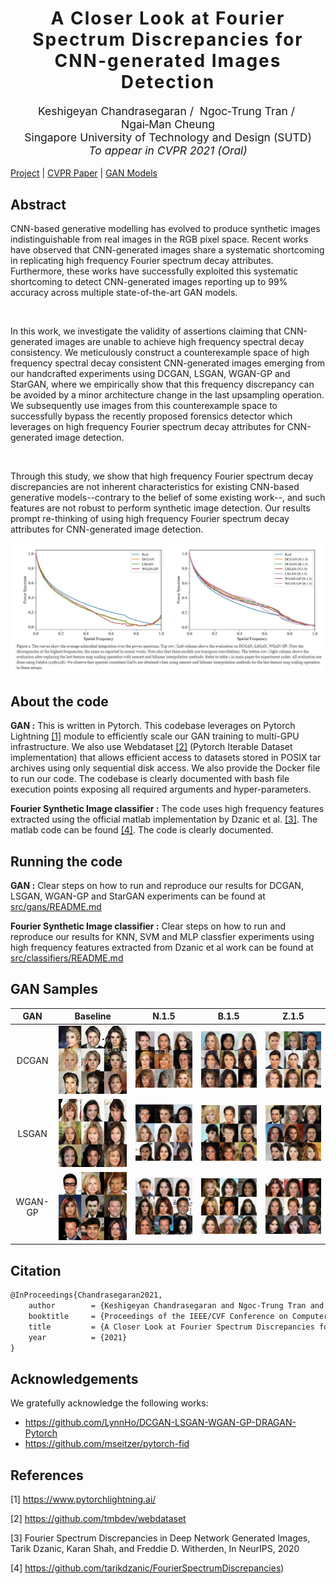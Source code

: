 <h1 align='center' style="text-align:center; font-weight:bold; font-size:2.0em;letter-spacing:2.0px;">
                A Closer Look at Fourier Spectrum Discrepancies for</br>CNN-generated Images Detection</h1>
<p align='center' style="text-align:center;font-size:1.25em;">
    Keshigeyan&nbsp;Chandrasegaran&nbsp;/&nbsp;
    Ngoc&#8209;Trung&nbsp;Tran&nbsp;/&nbsp;
    Ngai&#8209;Man&nbsp;Cheung</br>
Singapore University of Technology and Design (SUTD)<br/>
<em>To appear in CVPR&nbsp;2021&nbsp;(Oral)</br></em>

[Project](https://keshik6.github.io/Fourier-Discrepancies-CNN-Detection/) | [CVPR Paper](https://arxiv.org/abs/2103.17195) | [GAN Models](https://drive.google.com/drive/folders/123RpZhytXBrJQyHg_0f46W-Qv3t5Hwsl?usp=sharing)



## Abstract

CNN-based generative modelling has evolved to produce synthetic images indistinguishable from real images in the RGB pixel space. Recent works have observed that CNN-generated images share a systematic shortcoming in replicating high frequency Fourier spectrum decay attributes. Furthermore, these works have successfully exploited this systematic shortcoming to detect CNN-generated images reporting up to 99% accuracy across multiple state-of-the-art GAN models.

</br>

In this work, we investigate the validity of assertions claiming that CNN-generated images are unable to achieve high frequency spectral decay consistency. We meticulously construct a counterexample space of high frequency spectral decay consistent CNN-generated images emerging from our handcrafted experiments using DCGAN, LSGAN, WGAN-GP and StarGAN, where we empirically show that this frequency discrepancy can be avoided by a minor architecture change in the last upsampling operation. We subsequently use images from this counterexample space to successfully bypass the recently proposed forensics detector which leverages on high frequency Fourier spectrum decay attributes for CNN-generated image detection.

</br>

Through this study, we show that high frequency Fourier spectrum decay discrepancies are not inherent characteristics for existing CNN-based generative models--contrary to the belief of some existing work--, and such features are not robust to perform synthetic image detection. Our results prompt re-thinking of using high frequency Fourier spectrum decay attributes for CNN-generated image detection.



<img src="/assets/web.jpg" />



## About the code

**GAN  :** This is written in Pytorch. This codebase leverages on Pytorch Lightning [[1]](#1) module to efficiently scale our GAN training to multi-GPU infrastructure. We also use Webdataset [[2]](#2) (Pytorch Iterable Dataset implementation) that allows efficient access to datasets stored in POSIX tar archives using only sequential disk access. We also provide the Docker file to run our code. The codebase is clearly documented with bash file execution points exposing all required arguments and hyper-parameters.



**Fourier Synthetic Image classifier :** The code uses high frequency features extracted using the official matlab implementation by Dzanic et al. [[3]](#3). The matlab code can be found [[4]](#4). The code is clearly documented.



## Running the code

**GAN :** Clear steps on how to run and reproduce our results for DCGAN, LSGAN, WGAN-GP and StarGAN experiments can be found at [src/gans/README.md](src/gans/README.md)



**Fourier Synthetic Image classifier :** Clear steps on how to run and reproduce our results for KNN, SVM and MLP classfier experiments using high frequency features extracted from Dzanic et al work can be found at [src/classifiers/README.md](src/classifiers/README.md)



## GAN Samples

|   GAN   |                Baseline                |                N.1.5                |                B.1.5                |                Z.1.5                |
| :-----: | :------------------------------------: | :---------------------------------: | :---------------------------------: | :---------------------------------: |
|  DCGAN  |  <img src="/assets/gan_Baseline.png">  |  <img src="/assets/gan_N.1.5.png">  |  <img src="/assets/gan_B.1.5.png">  |  <img src="/assets/gan_Z.1.5.png">  |
|  LSGAN  | <img src="/assets/lsgan_Baseline.png"> | <img src="/assets/lsgan_N.1.5.png"> | <img src="/assets/lsgan_B.1.5.png"> | <img src="/assets/lsgan_Z.1.5.png"> |
| WGAN-GP | <img src="/assets/wgan_Baseline.png">  | <img src="/assets/wgan_N.1.5.png">  | <img src="/assets/wgan_B.1.5.png">  | <img src="/assets/wgan_Z.1.5.png">  |



## Citation

```markdown
@InProceedings{Chandrasegaran2021,
    author        = {Keshigeyan Chandrasegaran and Ngoc-Trung Tran and Ngai-Man Cheung},
    booktitle     = {Proceedings of the IEEE/CVF Conference on Computer Vision and Pattern Recognition (CVPR)},
    title         = {A Closer Look at Fourier Spectrum Discrepancies for CNN-generated Images Detection},
    year          = {2021}
}
```



## Acknowledgements

We gratefully acknowledge the following works:

- https://github.com/LynnHo/DCGAN-LSGAN-WGAN-GP-DRAGAN-Pytorch
- https://github.com/mseitzer/pytorch-fid



## References

<a id="1">[1]</a> https://www.pytorchlightning.ai/

<a id="2">[2]</a> https://github.com/tmbdev/webdataset

<a id="3">[3]</a> Fourier Spectrum Discrepancies in Deep Network Generated Images, Tarik Dzanic, Karan Shah, and Freddie D. Witherden, In NeurIPS, 2020

<a id="4">[4]</a> https://github.com/tarikdzanic/FourierSpectrumDiscrepancies)

